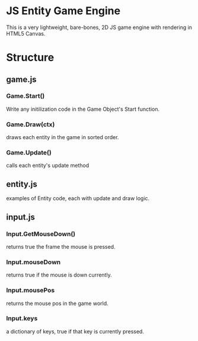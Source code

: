 # JS Entity Game Engine

This is a very lightweight, bare-bones, 2D JS game engine with rendering in HTML5 Canvas.

# Structure

## game.js

### Game.Start()
Write any initilization code in the Game Object's Start function.

### Game.Draw(ctx)
draws each entity in the game in sorted order.

### Game.Update()
calls each entity's update method

## entity.js

examples of Entity code, each with update and draw logic.


## input.js

### Input.GetMouseDown()

returns true the frame the mouse is pressed.

### Input.mouseDown

returns true if the mouse is down currently.

### Input.mousePos

returns the mouse pos in the game world.

### Input.keys

a dictionary of keys, true if that key is currently pressed.